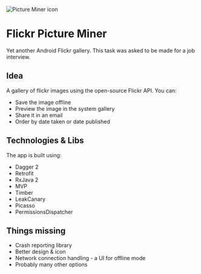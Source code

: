 ![Picture Miner icon](http://vignette2.wikia.nocookie.net/fantasy-life/images/0/0c/Miner_Transparent.png/revision/latest?cb=20140923201356)

# Flickr Picture Miner

Yet another Android Flickr gallery. This task was asked to be made for a job interview.

## Idea

A gallery of flickr images using the open-source Flickr API. You can:

* Save the image offline
* Preview the image in the system gallery
* Share it in an email
* Order by date taken or date published

## Technologies & Libs

The app is built using:

* Dagger 2
* Retrofit
* RxJava 2
* MVP
* Timber
* LeakCanary
* Picasso
* PermissionsDispatcher

## Things missing

* Crash reporting library
* Better design & icon
* Network connection handling - a UI for offline mode
* Probably many other options
